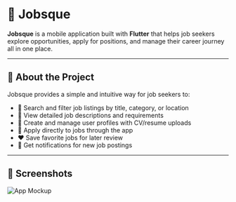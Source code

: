 # 💼 Jobsque

**Jobsque** is a mobile application built with **Flutter** that helps job seekers explore opportunities, apply for positions, and manage their career journey all in one place.  

---

## 📖 About the Project
Jobsque provides a simple and intuitive way for job seekers to:
- 🔎 Search and filter job listings by title, category, or location  
- 📄 View detailed job descriptions and requirements  
- 📑 Create and manage user profiles with CV/resume uploads  
- 📨 Apply directly to jobs through the app  
- ❤️ Save favorite jobs for later review  
- 🔔 Get notifications for new job postings  

---

## 📱 Screenshots

![App Mockup]([https://link-to-your-image.png](https://drive.google.com/file/d/1LrI3ySGGLh3L64hIj7SKk-zi7zGSqZRb/view?usp=drive_link))
